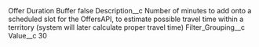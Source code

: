 <?xml version="1.0" encoding="UTF-8"?>
<CustomMetadata xmlns="http://soap.sforce.com/2006/04/metadata" xmlns:xsi="http://www.w3.org/2001/XMLSchema-instance" xmlns:xsd="http://www.w3.org/2001/XMLSchema">
    <label>Offer Duration Buffer</label>
    <protected>false</protected>
    <values>
        <field>Description__c</field>
        <value xsi:type="xsd:string">Number of minutes to add onto a scheduled slot for the OffersAPI, to estimate possible travel time within a territory (system will later calculate proper travel time)</value>
    </values>
    <values>
        <field>Filter_Grouping__c</field>
        <value xsi:nil="true"/>
    </values>
    <values>
        <field>Value__c</field>
        <value xsi:type="xsd:string">30</value>
    </values>
</CustomMetadata>

